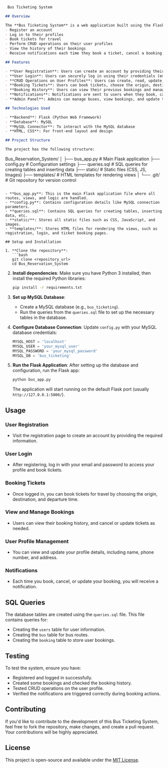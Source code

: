 ```markdown
 Bus Ticketing System

## Overview

The **Bus Ticketing System** is a web application built using the Flask web framework and MySQL as the database. This MVP allows users to:
- Register an account
- Log in to their profiles
- Book tickets for travel
- Perform CRUD operations on their user profiles
- View the history of their bookings
- Receive notifications each time they book a ticket, cancel a booking, or update their details

## Features

- **User Registration**: Users can create an account by providing their details (username, email, phone number, etc.).
- **User Login**: Users can securely log in using their credentials (email and password).
- **CRUD Operations on User Profiles**: Users can create, read, update, and delete their profile details.
- **Booking Tickets**: Users can book tickets, choose the origin, destination, and departure time, and view available buses.
- **Booking History**: Users can view their previous bookings and manage them.
- **Notifications**: Notifications are sent to users when they book, cancel, or update their bookings.
- **Admin Panel**: Admins can manage buses, view bookings, and update ticket information.

## Technologies Used

- **Backend**: Flask (Python Web Framework)
- **Database**: MySQL
- **MySQL Connector**: To interact with the MySQL database
- **HTML, CSS**: For front-end layout and design

## Project Structure

The project has the following structure:

```
Bus_Reservation_System/
│
├── bus_app.py           # Main Flask application
├── config.py            # Configuration settings
├── queries.sql          # SQL queries for creating tables and inserting data
├── static/              # Static files (CSS, JS, Images)
├── templates/           # HTML templates for rendering views
│
└── .git/                # Git repository for version control
```

- **bus_app.py**: This is the main Flask application file where all routes, views, and logic are handled.
- **config.py**: Contains configuration details like MySQL connection parameters.
- **queries.sql**: Contains SQL queries for creating tables, inserting data, etc.
- **static/**: Stores all static files such as CSS, JavaScript, and images.
- **templates/**: Stores HTML files for rendering the views, such as registration, login, and ticket booking pages.

## Setup and Installation

1. **Clone the repository**:
   ```bash
   git clone <repository_url>
   cd Bus_Reservation_System
   ```

2. **Install dependencies**:
   Make sure you have Python 3 installed, then install the required Python libraries:
   ```bash
   pip install -r requirements.txt
   ```

3. **Set up MySQL Database**:
   - Create a MySQL database (e.g., `bus_ticketing`).
   - Run the queries from the `queries.sql` file to set up the necessary tables in the database.

4. **Configure Database Connection**:
   Update `config.py` with your MySQL database credentials:
   ```python
   MYSQL_HOST = 'localhost'
   MYSQL_USER = 'your_mysql_user'
   MYSQL_PASSWORD = 'your_mysql_password'
   MYSQL_DB = 'bus_ticketing'
   ```

5. **Run the Flask Application**:
   After setting up the database and configuration, run the Flask app:
   ```bash
   python bus_app.py
   ```

   The application will start running on the default Flask port (usually `http://127.0.0.1:5000/`).

## Usage

### User Registration
- Visit the registration page to create an account by providing the required information.
  
### User Login
- After registering, log in with your email and password to access your profile and book tickets.

### Booking Tickets
- Once logged in, you can book tickets for travel by choosing the origin, destination, and departure time.

### View and Manage Bookings
- Users can view their booking history, and cancel or update tickets as needed.

### User Profile Management
- You can view and update your profile details, including name, phone number, and address.

### Notifications
- Each time you book, cancel, or update your booking, you will receive a notification.

## SQL Queries

The database tables are created using the `queries.sql` file. This file contains queries for:
- Creating the `users` table for user information.
- Creating the `bus` table for bus routes.
- Creating the `booking` table to store user bookings.

## Testing

To test the system, ensure you have:
- Registered and logged in successfully.
- Created some bookings and checked the booking history.
- Tested CRUD operations on the user profile.
- Verified the notifications are triggered correctly during booking actions.

## Contributing

If you'd like to contribute to the development of this Bus Ticketing System, feel free to fork the repository, make changes, and create a pull request. Your contributions will be highly appreciated.

## License

This project is open-source and available under the [MIT License](LICENSE).
```
